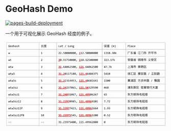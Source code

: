 # GeoHash Demo
[![pages-build-deployment](https://github.com/buildingdata/GeoHash/actions/workflows/pages/pages-build-deployment/badge.svg)](https://github.com/buildingdata/GeoHash/actions/workflows/pages/pages-build-deployment)

一个用于可视化展示 GeoHash 经度的例子。

![geohash](geohash.png)
